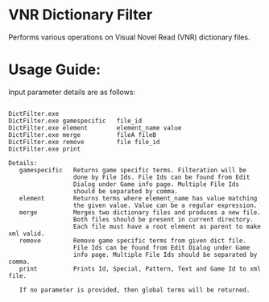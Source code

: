 # VNR Dictionary Filter
Performs various operations on Visual Novel Read (VNR) dictionary files.

# Usage Guide:
Input parameter details are as follows:
<pre><code>
DictFilter.exe
DictFilter.exe gamespecific   file_id
DictFilter.exe element        element_name value
DictFilter.exe merge          fileA fileB
DictFilter.exe remove         file file_id
DictFilter.exe print

Details:
   gamespecific   Returns game specific terms. Filteration will be
                  done by File Ids. File Ids can be found from Edit 
                  Dialog under Game info page. Multiple File Ids 
                  should be separated by comma.
   element        Returns terms where element_name has value matching
                  the given value. Value can be a regular expression.
   merge          Merges two dictionary files and produces a new file.
                  Both files should be present in current directory.
                  Each file must have a root element as parent to make xml valid.
   remove         Remove game specific terms from given dict file.
                  File Ids can be found from Edit Dialog under Game
                  info page. Multiple File Ids should be separated by comma.
   print          Prints Id, Special, Pattern, Text and Game Id to xml file.

   If no parameter is provided, then global terms will be returned.
   </code></pre>

